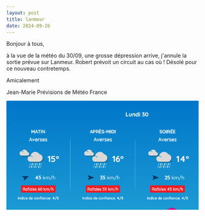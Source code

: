 ```yaml
---
layout: post
title: lanmeur
date: 2024-09-26
---
```

Bonjour à tous,

à la vue de la météo du 30/09, une grosse dépression arrive, j'annule la sortie prévue sur Lanmeur.
Robert prévoit un circuit au cas où !
Désolé pour ce nouveau contretemps.

Amicalement

Jean-Marie
Prévisions de Météo France

![meteo](../images/meteo.png)
 
